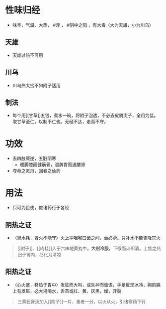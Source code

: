 # 性味归经
- 味辛，气温、大热， #浮 ， #阴中之阳 ，有大毒（大为天雄，小为川乌）
## 天雄
- 天雄过热不可用
## 川乌
- 川乌热太劣不如附子适用
## 制法
- 每个用[[甘草]]五钱，煮水一碗，将附子泡透，不必去皮脐尖子，全用为佳。取甘草至仁，以制不仁也。无经不达，走而不守。
# 功效
- 去四肢厥逆，五脏阴寒
    - 暖脚膝而健筋骨，温脾胃而通腰肾
- 夺命之灵丹，回春之仙药
# 用法
- 只可为臣使，佐诸药行于各经
## 阴热之证
- （肾水耗，肾火不能守）火上冲咽喉口齿之间，舌必滑。只补水不能骤降其火
> [[附子]]、[[肉桂]]入于六味地黄丸中，**大剂冷服**，下喉而火即消，上焦之热归于肾内，尽化为清凉
## 阳热之证
- （心火盛，移热于胃中）发狂而大叫，或失神而谵语，手足反现冰冷，胸前膈上有发斑，必大渴喝水，舌苔或红、黄、灰黑，燥，开裂
>三黄石膏汤加入[[附子]]一片，重者一分，以火从火，引诸寒药下行